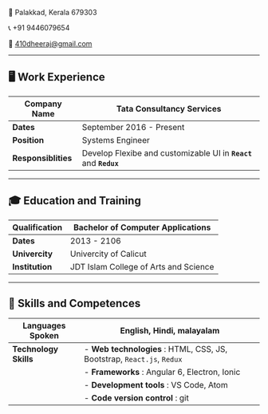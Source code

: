 🏡 Palakkad, Kerala 679303

📞 +91 9446079654

📧 410dheeraj@gmail.com

---

## 🖥 Work Experience

| **Company Name**    | Tata Consultancy Services                                      |
| ------------------- | -------------------------------------------------------------- |
| **Dates**           | September 2016 - Present                                       |
| **Position**        | Systems Engineer                                               |
| **Responsiblities** | Develop Flexibe and customizable UI in **`React`** and **`Redux`** |

---

## 🎓 Education and Training

| **Qualification** | Bachelor of Computer Applications     |
| ----------------- | ------------------------------------- |
| **Dates**         | 2013 - 2106                           |
| **Univercity**    | Univercity of Calicut                 |
| **Institution**   | JDT Islam College of Arts and Science |

---

## 🤸 Skills and Competences

| **Languages Spoken**  | English, Hindi, malayalam                                              |
| --------------------- | ---------------------------------------------------------------------- |
| **Technology Skills** | - **Web technologies** : HTML, CSS, JS, Bootstrap, `React.js`, `Redux` |
|                       | - **Frameworks** : Angular 6, Electron, Ionic                          |
|                       | - **Development tools** : VS Code, Atom                                |
|                       | - **Code version control** : git                                       |
